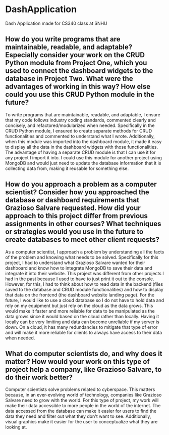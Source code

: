 # DashApplication
Dash Application made for CS340 class at SNHU

## How do you write programs that are maintainable, readable, and adaptable? Especially consider your work on the CRUD Python module from Project One, which you used to connect the dashboard widgets to the database in Project Two. What were the advantages of working in this way? How else could you use this CRUD Python module in the future?
To write programs that are maintainable, readable, and adaptable, I ensure that my code follows industry coding standards, commented clearly and concisely, and refactored/modularized when needed. Specifically in the CRUD Python module, I ensured to create separate methods for CRUD functionalities and commented to understand what I wrote. Additionally, when this module was imported into the dashboard module, it made it easy to display all the data in the dashboard widgets with those functionalities. The advantage of having a separate CRUD module is that I can use it for any project I import it into. I could use this module for another project using MongoDB and would just need to update the database information that it is collecting data from, making it reusable for something else.

## How do you approach a problem as a computer scientist? Consider how you approached the database or dashboard requirements that Grazioso Salvare requested. How did your approach to this project differ from previous assignments in other courses? What techniques or strategies would you use in the future to create databases to meet other client requests?
As a computer scientist, I approach a problem by understanding all the facts of the problem and knowing what needs to be solved. Specifically for this project, I had to understand what Grazioso Salvare wanted for their dashboard and know how to integrate MongoDB to save their data and integrate it into their website. This project was different from other projects I had in the past because I used to have to just print it out to the console. However, for this, I had to think about how to read data in the backend (files saved to the database and CRUD module functionalities) and how to display that data on the frontend (the dashboard website landing page). For the future, I would like to use a cloud database so I do not have to hold data and rely on my equipment but just rely on the cloud as the data grows. This would make it faster and more reliable for data to be manipulated as the data grows since it would based on the cloud rather than locally. Having it locally can be very limiting and data can become unreliable if my server is down. On a cloud, it has many redundancies to mitigate that type of error and will make it more reliable for clients to always have access to their data when needed.

## What do computer scientists do, and why does it matter? How would your work on this type of project help a company, like Grazioso Salvare, to do their work better?
Computer scientists solve problems related to cyberspace. This matters because, in an ever-evolving world of technology, companies like Grazioso Salvare need to grow with the world. For this type of project, my work will make their data accessible to more people in the world of the internet. The data accessed from the database can make it easier for users to find the data they need and filter out what they don't want to see. Additionally, visual graphics make it easier for the user to conceptualize what they are looking at.
